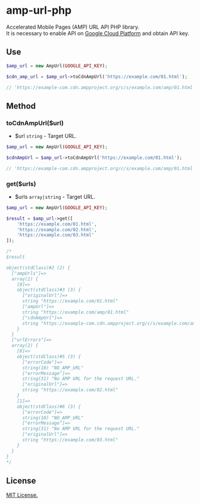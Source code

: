 # amp-url-php

Accelerated Mobile Pages (AMP) URL API PHP library.  
It is necessary to enable API on [Google Cloud Platform](https://cloud.google.com/) and obtain API key.

## Use

```php
$amp_url = new AmpUrl(GOOGLE_API_KEY);

$cdn_amp_url = $amp_url->toCdnAmpUrl('https://example.com/01.html');

// 'https://example-com.cdn.ampproject.org/c/s/example.com/amp/01.html'
```

## Method

### toCdnAmpUrl($url)

- $url `string` - Target URL.

```php
$amp_url = new AmpUrl(GOOGLE_API_KEY);

$cdnAmpUrl = $amp_url->toCdnAmpUrl('https://example.com/01.html');

// 'https://example-com.cdn.ampproject.org/c/s/example.com/amp/01.html'
```

### get($urls)

- $urls `array|string` - Target URL.

```php
$amp_url = new AmpUrl(GOOGLE_API_KEY);

$result = $amp_url->get([
    'https://example.com/01.html',
    'https://example.com/02.html',
    'https://example.com/03.html'
]);

/*
$result

object(stdClass)#2 (2) {
  ["ampUrls"]=>
  array(1) {
    [0]=>
    object(stdClass)#3 (3) {
      ["originalUrl"]=>
      string "https://example.com/01.html"
      ["ampUrl"]=>
      string "https://example.com/amp/01.html"
      ["cdnAmpUrl"]=>
      string "https://example-com.cdn.ampproject.org/c/s/example.com/amp/01.html"
    }
  }
  ["urlErrors"]=>
  array(2) {
    [0]=>
    object(stdClass)#5 (3) {
      ["errorCode"]=>
      string(10) "NO_AMP_URL"
      ["errorMessage"]=>
      string(31) "No AMP URL for the request URL."
      ["originalUrl"]=>
      string "https://example.com/02.html"
    }
    [1]=>
    object(stdClass)#6 (3) {
      ["errorCode"]=>
      string(10) "NO_AMP_URL"
      ["errorMessage"]=>
      string(31) "No AMP URL for the request URL."
      ["originalUrl"]=>
      string "https://example.com/03.html"
    }
  }
}
*/
```

## License

[MIT License.](https://github.com/kmrk/amp-url-php/blob/master/LICENSE)
